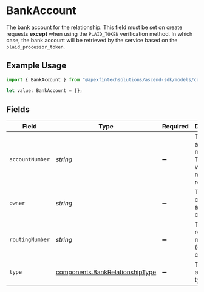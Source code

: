 # BankAccount

The bank account for the relationship. This field must be set on create requests **except** when using the `PLAID_TOKEN` verification method. In which case, the bank account will be retrieved by the service based on the `plaid_processor_token`.

## Example Usage

```typescript
import { BankAccount } from "@apexfintechsolutions/ascend-sdk/models/components";

let value: BankAccount = {};
```

## Fields

| Field                                                                              | Type                                                                               | Required                                                                           | Description                                                                        | Example                                                                            |
| ---------------------------------------------------------------------------------- | ---------------------------------------------------------------------------------- | ---------------------------------------------------------------------------------- | ---------------------------------------------------------------------------------- | ---------------------------------------------------------------------------------- |
| `accountNumber`                                                                    | *string*                                                                           | :heavy_minus_sign:                                                                 | The bank account number. This value will be masked in responses.                   | 100100123                                                                          |
| `owner`                                                                            | *string*                                                                           | :heavy_minus_sign:                                                                 | The name of the bank account owner.                                                | John Doe                                                                           |
| `routingNumber`                                                                    | *string*                                                                           | :heavy_minus_sign:                                                                 | The bank routing number (either ABA or BIC).                                       | 1.2345678e+07                                                                      |
| `type`                                                                             | [components.BankRelationshipType](../../models/components/bankrelationshiptype.md) | :heavy_minus_sign:                                                                 | The bank account type.                                                             | CHECKING                                                                           |